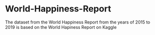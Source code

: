 # World-Happiness-Report
The dataset from the World Happiness Report from the years of 2015 to 2019 is based on the World Hapiness Report on Kaggle
